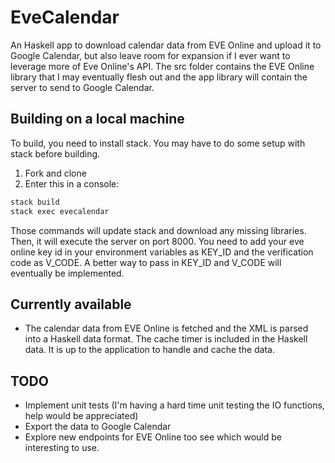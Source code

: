 
# EveCalendar
An Haskell app to download calendar data from EVE Online and upload it to Google Calendar, but also leave room for expansion if I ever want to leverage more of Eve Online's API. The src folder contains the EVE Online library that I may eventually flesh out and the app library will contain the server to send to Google Calendar.

## Building on a local machine

To build, you need to install stack. You may have to do some setup with stack before building.

1. Fork and clone
2. Enter this in a console:

``` bash
stack build
stack exec evecalendar
```

Those commands will update stack and download any missing libraries. Then, it will execute the server on port 8000. You need to add your eve online key id in your environment variables as KEY_ID and the verification code as V_CODE. A better way to pass in KEY_ID and V_CODE will eventually be implemented.

## Currently available
- The calendar data from EVE Online is fetched and the XML is parsed into a Haskell data format. The cache timer is included in the Haskell data. It is up to the application to handle and cache the data.

## TODO
- Implement unit tests (I'm having a hard time unit testing the IO functions, help would be appreciated)
- Export the data to Google Calendar
- Explore new endpoints for EVE Online too see which would be interesting to use.
